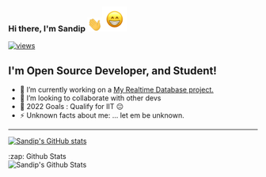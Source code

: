### Hi there, I'm Sandip <img src="https://raw.githubusercontent.com/vamsee9/vamsee9/master/wave.gif" width="30px"><img src="https://raw.githubusercontent.com/vamsee9/vamsee9/master/smile.gif" width="50px">

<!-- https://github.com/antonkomarev/github-profile-views-counter -->
  <a href="https://github.com/ssddOnTop"><img alt="views" title="Github views" src="https://komarev.com/ghpvc/?username=ssddOnTop&style=flat&color=blueviolet"/></a>
<!-- [![Website](https://img.shields.io/website?label=vamsee.me&style=for-the-badge&url=https%3A%2F%2Fvamsee.me&style=flat)](https://vamsee.me) -->

## I'm Open Source Developer, and Student!

- 🔭 I’m currently working on a [My Realtime Database project.](https://github.com/ssddcodes)
- 👯 I’m looking to collaborate with other devs
- 🥅 2022 Goals : Qualify for IIT 😐
- ⚡ Unknown facts about me: ... let em be unknown.

---
[![Sandip's GitHub stats](https://github-readme-stats.vercel.app/api?username=ssddOnTop)](https://github.com/anuraghazra/github-readme-stats)


  <summary>:zap: Github Stats</summary>

  <img align="left" alt="Sandip's Github Stats" src="https://github-readme-stats.vercel.app/api?username=ssddOnTop&show_icons=true&hide_border=true&count_private=true)" />



[website]: https://ssdd.dev
[telegram]: https://t.me/ssdddev